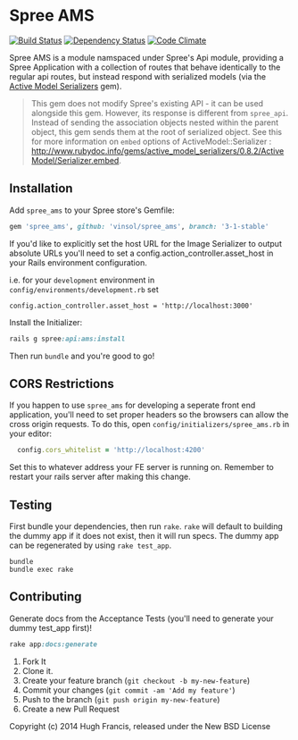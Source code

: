 Spree AMS
========

[![Build Status](https://travis-ci.org/hhff/spree_ams.svg)](https://travis-ci.org/hhff/spree_ams)
[![Dependency Status](https://gemnasium.com/hhff/spree_ams.svg)](https://gemnasium.com/hhff/spree_ams)
[![Code Climate](https://codeclimate.com/github/vinsol/spree_ams/badges/gpa.svg)](https://codeclimate.com/github/vinsol/spree_ams)

Spree AMS is a module namspaced under Spree's Api module, providing a Spree Application with a collection of routes that behave identically to the regular api routes, but instead respond with serialized models (via the [Active Model Serializers](https://github.com/rails-api/active_model_serializers) gem).

> This gem does not modify Spree's existing API - it can be used alongside this gem. However, its response is different from `spree_api`. Instead of sending the association objects nested within the parent object, this gem sends them at the root of serialized object. See this for more information on `embed` options of ActiveModel::Serializer : http://www.rubydoc.info/gems/active_model_serializers/0.8.2/ActiveModel/Serializer.embed.


Installation
------------

Add `spree_ams` to your Spree store's Gemfile:

```ruby
gem 'spree_ams', github: 'vinsol/spree_ams', branch: '3-1-stable'
```

If you'd like to explicitly set the host URL for the Image Serializer to output absolute URLs  you'll need to set a config.action_controller.asset_host in your Rails environment configuration.

i.e. for your `development` environment in `config/environments/development.rb` set

```
config.action_controller.asset_host = 'http://localhost:3000'
```

Install the Initializer:


```ruby
rails g spree:api:ams:install
```

Then run ```bundle``` and you're good to go!

CORS Restrictions
-------

If you happen to use `spree_ams` for developing a seperate front end application, you'll need to set proper headers so the browsers can allow the cross origin requests. To do this, open `config/initializers/spree_ams.rb` in your editor:

```ruby
  config.cors_whitelist = 'http://localhost:4200'
```

Set this to whatever address your FE server is running on. Remember to restart your rails server after making this change.


Testing
-------

First bundle your dependencies, then run `rake`. `rake` will default to building the dummy app if it does not exist, then it will run specs. The dummy app can be regenerated by using `rake test_app`.

```shell
bundle
bundle exec rake
```

Contributing
------------

Generate docs from the Acceptance Tests (you'll need to generate your dummy test_app first)!

```ruby
rake app:docs:generate
```


1. Fork It
2. Clone it.
3. Create your feature branch (`git checkout -b my-new-feature`)
4. Commit your changes (`git commit -am 'Add my feature'`)
5. Push to the branch (`git push origin my-new-feature`)
6. Create a new Pull Request


Copyright (c) 2014 Hugh Francis, released under the New BSD License
